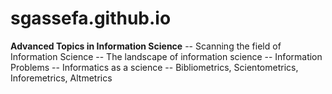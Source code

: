 # sgassefa.github.io
**Advanced Topics in Information Science**
-- Scanning the field of Information Science
-- The landscape of information science
-- Information Problems
-- Informatics as a science
-- Bibliometrics, Scientometrics, Inforemetrics, Altmetrics


